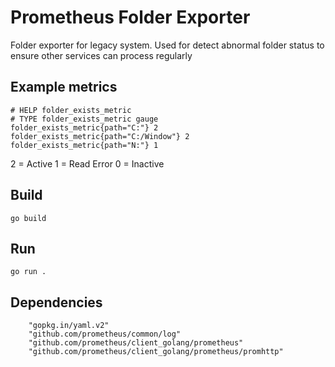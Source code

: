 # Prometheus Folder Exporter

Folder exporter for legacy system.
Used for detect abnormal folder status to ensure other services can process regularly


## Example metrics
```
# HELP folder_exists_metric 
# TYPE folder_exists_metric gauge
folder_exists_metric{path="C:"} 2
folder_exists_metric{path="C:/Window"} 2
folder_exists_metric{path="N:"} 1
```
2 = Active
1 = Read Error
0 = Inactive


## Build

```
go build
```

## Run

```
go run .
```

## Dependencies
```
    "gopkg.in/yaml.v2"
    "github.com/prometheus/common/log"
    "github.com/prometheus/client_golang/prometheus"
    "github.com/prometheus/client_golang/prometheus/promhttp"
```
